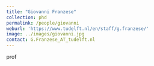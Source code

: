 ```yaml
---
title: "Giovanni Franzese"
collection: phd
permalink: /people/giovanni
weburl: 'https://www.tudelft.nl/en/staff/g.franzese/'
image: ../images/giovanni.jpg
contact: G.Franzese_AT_tudelft.nl
---
```

prof
